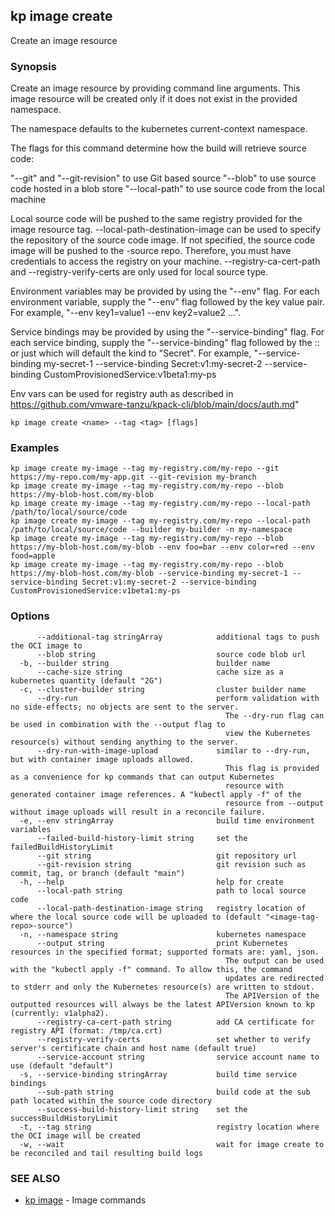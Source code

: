 ## kp image create

Create an image resource

### Synopsis

Create an image resource by providing command line arguments.
This image resource will be created only if it does not exist in the provided namespace.

The namespace defaults to the kubernetes current-context namespace.

The flags for this command determine how the build will retrieve source code:

  "--git" and "--git-revision" to use Git based source
  "--blob" to use source code hosted in a blob store
  "--local-path" to use source code from the local machine

Local source code will be pushed to the same registry provided for the image resource tag.
--local-path-destination-image can be used to specify the repository of the source code image.
If not specified, the source code image will be pushed to the <image-tag-repo>-source repo.
Therefore, you must have credentials to access the registry on your machine.
--registry-ca-cert-path and --registry-verify-certs are only used for local source type.

Environment variables may be provided by using the "--env" flag.
For each environment variable, supply the "--env" flag followed by the key value pair.
For example, "--env key1=value1 --env key2=value2 ...".

Service bindings may be provided by using the "--service-binding" flag.
For each service binding, supply the "--service-binding" flag followed by the <KIND>:<APIVERSION>:<NAME> or just <NAME> which will default the kind to "Secret".
For example, "--service-binding my-secret-1 --service-binding Secret:v1:my-secret-2 --service-binding CustomProvisionedService:v1beta1:my-ps

Env vars can be used for registry auth as described in https://github.com/vmware-tanzu/kpack-cli/blob/main/docs/auth.md"

```
kp image create <name> --tag <tag> [flags]
```

### Examples

```
kp image create my-image --tag my-registry.com/my-repo --git https://my-repo.com/my-app.git --git-revision my-branch
kp image create my-image --tag my-registry.com/my-repo --blob https://my-blob-host.com/my-blob
kp image create my-image --tag my-registry.com/my-repo --local-path /path/to/local/source/code
kp image create my-image --tag my-registry.com/my-repo --local-path /path/to/local/source/code --builder my-builder -n my-namespace
kp image create my-image --tag my-registry.com/my-repo --blob https://my-blob-host.com/my-blob --env foo=bar --env color=red --env food=apple
kp image create my-image --tag my-registry.com/my-repo --blob https://my-blob-host.com/my-blob --service-binding my-secret-1 --service-binding Secret:v1:my-secret-2 --service-binding CustomProvisionedService:v1beta1:my-ps
```

### Options

```
      --additional-tag stringArray            additional tags to push the OCI image to
      --blob string                           source code blob url
  -b, --builder string                        builder name
      --cache-size string                     cache size as a kubernetes quantity (default "2G")
  -c, --cluster-builder string                cluster builder name
      --dry-run                               perform validation with no side-effects; no objects are sent to the server.
                                                The --dry-run flag can be used in combination with the --output flag to
                                                view the Kubernetes resource(s) without sending anything to the server.
      --dry-run-with-image-upload             similar to --dry-run, but with container image uploads allowed.
                                                This flag is provided as a convenience for kp commands that can output Kubernetes
                                                resource with generated container image references. A "kubectl apply -f" of the
                                                resource from --output without image uploads will result in a reconcile failure.
  -e, --env stringArray                       build time environment variables
      --failed-build-history-limit string     set the failedBuildHistoryLimit
      --git string                            git repository url
      --git-revision string                   git revision such as commit, tag, or branch (default "main")
  -h, --help                                  help for create
      --local-path string                     path to local source code
      --local-path-destination-image string   registry location of where the local source code will be uploaded to (default "<image-tag-repo>-source")
  -n, --namespace string                      kubernetes namespace
      --output string                         print Kubernetes resources in the specified format; supported formats are: yaml, json.
                                                The output can be used with the "kubectl apply -f" command. To allow this, the command
                                                updates are redirected to stderr and only the Kubernetes resource(s) are written to stdout.
                                                The APIVersion of the outputted resources will always be the latest APIVersion known to kp (currently: v1alpha2).
      --registry-ca-cert-path string          add CA certificate for registry API (format: /tmp/ca.crt)
      --registry-verify-certs                 set whether to verify server's certificate chain and host name (default true)
      --service-account string                service account name to use (default "default")
  -s, --service-binding stringArray           build time service bindings
      --sub-path string                       build code at the sub path located within the source code directory
      --success-build-history-limit string    set the successBuildHistoryLimit
  -t, --tag string                            registry location where the OCI image will be created
  -w, --wait                                  wait for image create to be reconciled and tail resulting build logs
```

### SEE ALSO

* [kp image](kp_image.md)	 - Image commands

